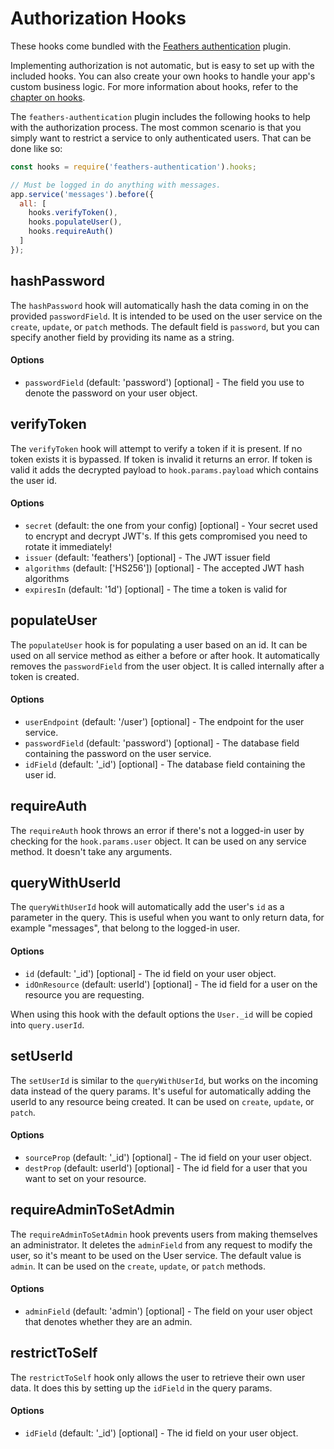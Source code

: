 # Authorization Hooks

These hooks come bundled with the [Feathers authentication](https://github.com/feathersjs/feathers-authentication) plugin.

Implementing authorization is not automatic, but is easy to set up with the included hooks.  You can also create your own hooks to handle your app's custom business logic.  For more information about hooks, refer to the [chapter on hooks](../hooks/readme.md).

The `feathers-authentication` plugin includes the following hooks to help with the authorization process. The most common scenario is that you simply want to restrict a service to only authenticated users. That can be done like so:

```js
const hooks = require('feathers-authentication').hooks;

// Must be logged in do anything with messages.
app.service('messages').before({
  all: [
    hooks.verifyToken(),
    hooks.populateUser(),
    hooks.requireAuth()
  ]
});
```

## hashPassword

The `hashPassword` hook will automatically hash the data coming in on the provided `passwordField`. It is intended to be used on the user service on the `create`, `update`, or `patch` methods.  The default field is `password`, but you can specify another field by providing its name as a string.

#### Options

- `passwordField` (default: 'password') [optional] - The field you use to denote the password on your user object.

## verifyToken

The `verifyToken` hook will attempt to verify a token if it is present. If no token exists it is bypassed. If token is invalid it returns an error. If token is valid it adds the decrypted payload to `hook.params.payload` which contains the user id.

#### Options

- `secret` (default: the one from your config) [optional] - Your secret used to encrypt and decrypt JWT's. If this gets compromised you need to rotate it immediately!
- `issuer` (default: 'feathers') [optional] - The JWT issuer field
- `algorithms` (default: ['HS256']) [optional] - The accepted JWT hash algorithms
- `expiresIn` (default: '1d') [optional] - The time a token is valid for

## populateUser

The `populateUser` hook is for populating a user based on an id. It can be used on all service method as either a before or after hook. It automatically removes the `passwordField` from the user object. It is called internally after a token is created.

#### Options

- `userEndpoint` (default: '/user') [optional] - The endpoint for the user service.
- `passwordField` (default: 'password') [optional] - The database field containing the password on the user service.
- `idField` (default: '_id') [optional] - The database field containing the user id.

## requireAuth

The `requireAuth` hook throws an error if there's not a logged-in user by checking for the `hook.params.user` object. It can be used on any service method. It doesn't take any arguments.

## queryWithUserId

The `queryWithUserId` hook will automatically add the user's `id` as a parameter in the query. This is useful when you want to only return data, for example "messages", that belong to the logged-in user.

#### Options

- `id` (default: '_id') [optional] - The id field on your user object.
- `idOnResource` (default: userId') [optional] - The id field for a user on the resource you are requesting.

When using this hook with the default options the `User._id` will be copied into `query.userId`.

## setUserId

The `setUserId` is similar to the `queryWithUserId`, but works on the incoming data instead of the query params. It's useful for automatically adding the userId to any resource being created. It can be used on `create`, `update`, or `patch`.

#### Options

- `sourceProp` (default: '_id') [optional] - The id field on your user object.
- `destProp` (default: userId') [optional] - The id field for a user that you want to set on your resource.

## requireAdminToSetAdmin

The `requireAdminToSetAdmin` hook prevents users from making themselves an administrator. It deletes the `adminField` from any request to modify the user, so it's meant to be used on the User service.  The default value is `admin`. It can be used on the `create`, `update`, or `patch` methods.

#### Options

- `adminField` (default: 'admin') [optional] - The field on your user object that denotes whether they are an admin.

## restrictToSelf

The `restrictToSelf` hook only allows the user to retrieve their own user data. It does this by setting up the `idField` in the query params.

#### Options

- `idField` (default: '_id') [optional] - The id field on your user object.

